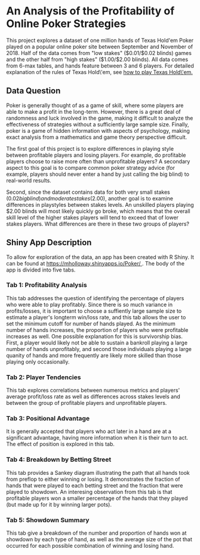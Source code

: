 <h1> An Analysis of the Profitability of Online Poker Strategies </h2>
This project explores a dataset of one million hands of Texas Hold'em Poker played on a popular online poker site between September and November of 2018.
Half of the data comes from "low stakes" ($0.01/$0.02 blinds) games and the other half from "high stakes" ($1.00/$2.00 blinds). All data comes from 6-max tables, and hands feature between 3 and 6 players.
For detailed explanation of the rules of Texas Hold\'em, see  <a href="https://www.cardplayer.com/rules-of-poker/how-to-play-poker/games/texas-holdem", target="_blank">how to play Texas Hold\'em.</a>

<h2> Data Question </h2>
Poker is generally thought of as a game of skill, where some players are able to make a profit in the long-term. However, there is a great deal of randomness and luck involved in the game, making it difficult to analyze the effectiveness of strategies without a sufficiently large sample size. Finally, poker is a game of hidden information with aspects of psychology, making exact analysis from a mathematics and game theory perspective difficult.

The first goal of this project is to explore differences in playing style between profitable players and losing players. For example, do profitable players choose to raise more often than unprofitable players? A secondary aspect to this goal is to compare common poker strategy advice (for example, players should never enter a hand by just calling the big blind) to real-world results.

Second, since the dataset contains data for both very small stakes ($0.02 big blind) and moderate stakes ($2.00), another goal is to examine differences in playstyles between stakes levels. An unskilled players playing $2.00 blinds will most likely quickly go broke, which means that the overall skill level of the higher stakes players will tend to exceed that of lower stakes players. What differences are there in these two groups of players?

<h2> Shiny App Description </h2>
To allow for exploration of the data, an app has been created with R Shiny. It can be found at <a href = "https://mholloway.shinyapps.io/Poker/" target="_blank"> https://mholloway.shinyapps.io/Poker/ </a>. The body of the app is divided into five tabs.

<h3> Tab 1: Profitability Analysis </h3>

This tab addresses the question of identifying the percentage of players who were able to play profitably. Since there is so much variance in profits/losses, it is important to choose a suffiently large sample size to estimate a player's longterm win/loss rate, and this tab allows the user to set the minimum cutoff for number of hands played. As the minimum number of hands increases, the proportion of players who were profitable increases as well. One possible explanation for this is survivorship bias. First, a player would likely not be able to sustain a bankroll playing a large number of hands unprofitably, and second those individuals playing a large quanity of hands and more frequently are likely more skilled than those playing only occasionally.

<h3> Tab 2: Player Tendencies </h3>

This tab explores correlations between numerous metrics and players' average profit/loss rate as well as differences across stakes levels and between the group of profitable players and unprofitable players.

<h3> Tab 3: Positional Advantage </h3>

It is generally accepted that players who act later in a hand are at a significant advantage, having more information when it is their turn to act. The effect of position is explored in this tab.

<h3> Tab 4: Breakdown by Betting Street </h3>
This tab provides a Sankey diagram illustrating the path that all hands took from preflop to either winning or losing. It demonstrates the fraction of hands that were played to each betting street and the fraction that were played to showdown. An interesing observation from this tab is that profitable players won a smaller percentage of the hands that they played (but made up for it by winning larger pots).

<h3> Tab 5: Showdown Summary </h3>
This tab give a breakdown of the number and proportion of hands won at showdown by each type of hand, as well as the average size of the pot that occurred for each possible combination of winning and losing hand.